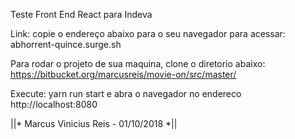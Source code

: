 Teste Front End React para Indeva

Link: copie o endereço abaixo para o seu navegador para acessar:
abhorrent-quince.surge.sh

Para rodar o projeto de sua maquina, clone o diretorio abaixo:
https://bitbucket.org/marcusreis/movie-on/src/master/

Execute: yarn run start e abra o navegador no endereco http://localhost:8080


||* Marcus Vinicius Reis - 01/10/2018 *||